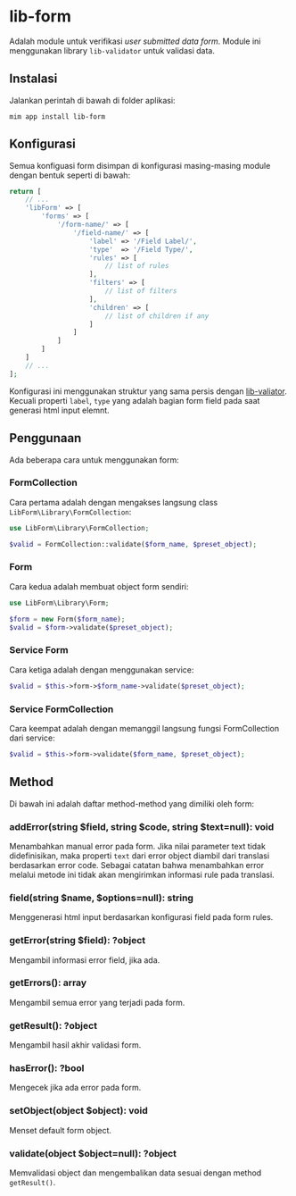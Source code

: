 # lib-form

Adalah module untuk verifikasi *user submitted data form*. Module ini 
menggunakan library `lib-validator` untuk validasi data.

## Instalasi

Jalankan perintah di bawah di folder aplikasi:

```
mim app install lib-form
```

## Konfigurasi

Semua konfiguasi form disimpan di konfigurasi masing-masing module dengan bentuk
seperti di bawah:

```php
return [
    // ...
    'libForm' => [
        'forms' => [
            '/form-name/' => [
                '/field-name/' => [
                    'label' => '/Field Label/',
                    'type'  => '/Field Type/',
                    'rules' => [
                        // list of rules
                    ],
                    'filters' => [
                        // list of filters
                    ],
                    'children' => [
                        // list of children if any
                    ]
                ]
            ]
        ]
    ]
    // ...
];
```

Konfigurasi ini menggunakan struktur yang sama persis dengan
[lib-valiator](https://github.com/getmim/lib-validator). Kecuali properti
`label`, `type` yang adalah bagian form field pada saat generasi html input elemnt.

## Penggunaan

Ada beberapa cara untuk menggunakan form:

### FormCollection

Cara pertama adalah dengan mengakses langsung class `LibForm\Library\FormCollection`:

```php
use LibForm\Library\FormCollection;

$valid = FormCollection::validate($form_name, $preset_object);
```

### Form

Cara kedua adalah membuat object form sendiri:

```php
use LibForm\Library\Form;

$form = new Form($form_name);
$valid = $form->validate($preset_object);
```

### Service Form

Cara ketiga adalah dengan menggunakan service:

```php
$valid = $this->form->$form_name->validate($preset_object);
```

### Service FormCollection

Cara keempat adalah dengan memanggil langsung fungsi FormCollection
dari service:

```php
$valid = $this->form->validate($form_name, $preset_object);
```

## Method

Di bawah ini adalah daftar method-method yang dimiliki oleh form:

### addError(string $field, string $code, string $text=null): void

Menambahkan manual error pada form. Jika nilai parameter text tidak
didefinisikan, maka properti `text` dari error object diambil dari
translasi berdasarkan error code. Sebagai catatan bahwa menambahkan
error melalui metode ini tidak akan mengirimkan informasi rule pada
translasi.

### field(string $name, $options=null): string

Menggenerasi html input berdasarkan konfigurasi field pada form rules.

### getError(string $field): ?object

Mengambil informasi error field, jika ada.

### getErrors(): array

Mengambil semua error yang terjadi pada form.

### getResult(): ?object

Mengambil hasil akhir validasi form.

### hasError(): ?bool

Mengecek jika ada error pada form.

### setObject(object $object): void

Menset default form object.

### validate(object $object=null): ?object

Memvalidasi object dan mengembalikan data sesuai dengan method `getResult()`.